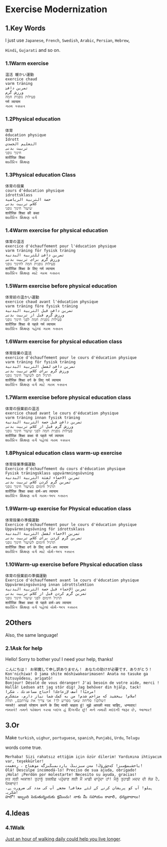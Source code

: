 # Exercise Modernization

## 1.Key Words

I just use `Japanese`, `French`, `Swedish`, `Arabic`, `Persian`, `Hebrew`,

`Hindi`, `Gujarati` and so on.

### 1.1Warm exercise

    温活 暖かい運動
    exercice chaud
    varm träning
    تمرين دافئ
    ورزش گرم
    פעילות גופנית חמה
    गर्म व्यायाम
    ગરમ કસરત

### 1.2Physical education

    体育
    éducation physique
    Idrott
    التعليم الجسدي
    تربیت بدنی
    חינוך גופני
    शारीरिक शिक्षा 
    શારીરિક શિક્ષણ

### 1.3Physical education Class

    体育の授業    
    cours d'éducation physique    
    idrottsklass
    حصة التربية الرياضية
    کلاس تربیت بدنی
    שיעור חינוך גופני
    शारीरिक शिक्षा की कक्षा
    શારીરિક શિક્ષણ વર્ગ

### 1.4Warm exercise for physical education

    体育の温活
    exercice d'échauffement pour l'éducation physique
    varm träning för fysisk träning
    تمرين دافئ للتربية البدنية
    ورزش گرم برای تربیت بدنی
    פעילות גופנית חמה לחינוך גופני
    शारीरिक शिक्षा के लिए गर्म व्यायाम
    શારીરિક શિક્ષણ માટે ગરમ કસરત

### 1.5Warm exercise before physical education

    体育前の温かい運動
    exercice chaud avant l'éducation physique
    varm träning före fysisk träning
    تمرين دافئ قبل التربية البدنية
    ورزش گرم قبل از تربیت بدنی
    פעילות גופנית חמה לפני חינוך גופני
    शारीरिक शिक्षा से पहले गर्म व्यायाम
    શારીરિક શિક્ષણ પહેલાં ગરમ કસરત

### 1.6Warm exercise for physical education class

    体育授業の温活 
    exercice d'échauffement pour le cours d'éducation physique
    varm träning för fysisk träning
    تمرين دافئ لفصل التربية البدنية
    ورزش گرم برای کلاس تربیت بدنی
    תרגיל חם לשיעור חינוך גופני
    शारीरिक शिक्षा वर्ग के लिए गर्म व्यायाम
    શારીરિક શિક્ષણ વર્ગ માટે ગરમ કસરત

### 1.7Warm exercise before physical education class

    体育の授業前の温活
    exercice chaud avant le cours d'éducation physique
    varm träning innan fysisk träning
    تمرين دافئ قبل حصة التربية البدنية
    ورزش گرم قبل از کلاس تربیت بدنی
    פעילות גופנית חמה לפני שיעור חינוך גופני
    शारीरिक शिक्षा कक्षा से पहले गर्म व्यायाम
    શારીરિક શિક્ષણ વર્ગ પહેલાં ગરમ કસરત

### 1.8Physical education class warm-up exercise

    体育授業準備運動
    Exercice d'échauffement du cours d'éducation physique
    Fysisk träningsklass uppvärmningsövning
    تمرين الاحماء لفئة التربية البدنية
    تمرین گرم کردن کلاس تربیت بدنی
    תרגיל חימום בשיעור חינוך גופני
    शारीरिक शिक्षा कक्षा वार्म-अप व्यायाम
    શારીરિક શિક્ષણ વર્ગ ગરમ-અપ કસરત

### 1.9Warm-up exercise for Physical education class

    体育授業の準備運動
    Exercice d'échauffement pour le cours d'éducation physique
    Uppvärmningsövning för idrottsklass
    تمرين الاحماء لفصل التربية البدنية
    تمرین گرم کردن برای کلاس تربیت بدنی
    תרגיל חימום לשיעור חינוך גופני
    शारीरिक शिक्षा वर्ग के लिए वार्म-अप व्यायाम
    શારીરિક શિક્ષણ વર્ગ માટે વોર્મ-અપ કસરત

### 1.10Warm-up exercise before Physical education class

    体育の授業前の準備運動
    Exercice d'échauffement avant le cours d'éducation physique
    Uppvärmningsövning innan idrottslektion
    تمرين الإحماء قبل حصة التربية البدنية
    تمرین گرم کردن قبل از کلاس تربیت بدنی
    תרגיל חימום לפני שיעור חינוך גופני
    शारीरिक शिक्षा कक्षा से पहले वार्म-अप व्यायाम
    શારીરિક શિક્ષણ વર્ગ પહેલાં વોર્મ-અપ કસરત

## 2Others

Also, the same language!

### 2.1Ask for help

Hello! Sorry to bother you! I need your help, thanks!

    こんにちは！ お邪魔して申し訳ありません！ あなたの助けが必要です、ありがとう！
    Kon'nichiwa! O jama shite mōshiwakearimasen! Anata no tasuke ga hitsuyōdesu, arigatō!
    Bonjour! Désolé de vous déranger! J'ai besoin de votre aide, merci !
    Hallå! Ledsen att jag stör dig! Jag behöver din hjälp, tack!
    مرحبًا! آسف لإزعاجك! أحتاج مساعدتك ، شكرا!
    سلام! ببخشید که مزاحم شدم! من به کمک شما نیاز دارم، متشکرم!
    שלום! סליחה שאני מפריע לך! אני צריך את עזרתכם, תודה!
    नमस्ते! आपको परेशान करने के लिए माफी चाहता हूं! मुझे आपकी मदद चाहिए, धन्यवाद!
    નમસ્તે! તમને પરેશાન કરવા બદલ હું દિલગીર છું! મને તમારી મદદની જરૂર છે, આભાર!

## 3.Or

Make `turkish`, `uighur`, `portuguese`, `spanish`, `Punjabi`, `Urdu`, `Telugu`

words come true.

    Merhaba! Sizi rahatsız ettiğim için özür dilerim! Yardımına ihtiyacım var, teşekkürler!
    ياخشىمۇسىز! كەچۈرۈڭ! مەن سىزنىڭ ياردىمىڭىزگە موھتاج ، رەھمەت!
    Olá! Desculpe incomodá-lo! Preciso de sua ajuda, obrigado!
    ¡Hola! ¡Perdón por molestarte! Necesito su ayuda, gracias!
    ਸਤ ਸ੍ਰੀ ਅਕਾਲ! ਤੁਹਾਨੂੰ ਤਕਲੀਫ਼ ਪਹੁੰਚਾਣ ਲਈ ਮੈਂ ਮਾਫ਼ੀ ਚਾਹੁੰਦਾ ਹਾਂ! ਮੈਨੂੰ ਤੁਹਾਡੀ ਮਦਦ ਦੀ ਲੋੜ ਹੈ, ਧੰਨਵਾਦ!
    ہیلو! آپ کو پریشان کرنے کے لئے معافی! مجھے آپ کی مدد کی ضرورت ہے، شکریہ!
    హలో! ఇబ్బంది పెడుతున్నందుకు క్షమించు! నాకు మీ సహాయం కావాలి, ధన్యవాదాలు!

## 4.Ideas

### 4.1Walk

[Just an hour of walking daily could help you live longer](https://www.japantimes.co.jp/news/2023/02/20/national/walking-longevity-study/).
